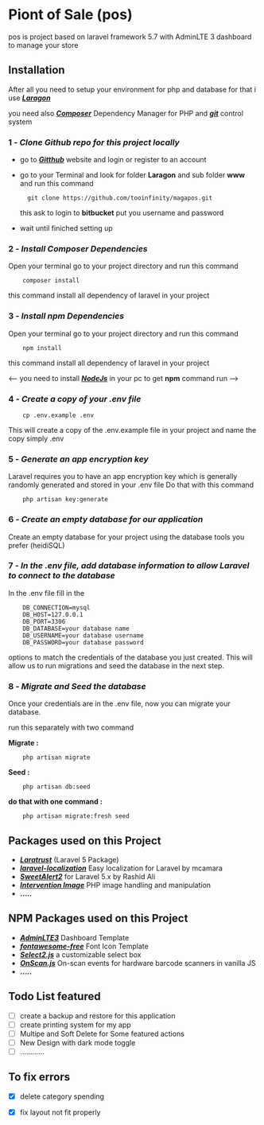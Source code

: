 # Piont of Sale (pos) 

pos is project based on laravel framework 5.7 with AdminLTE 3  dashboard to manage your store


## Installation

After  all you need to setup your environment for php and database for that i use [___Laragon___](https://sourceforge.net/projects/laragon/files/releases/4.0/laragon-wamp.exe/download) 

you need also [___Composer___](https://getcomposer.org/) Dependency Manager for PHP
and [___git___](https://git-scm.com/)  control system 

### 1 - ___Clone Github repo for this project locally___
- go to [___Gitthub___](https://github.com/) website and login or register to an account
- go to your Terminal and look for folder __Laragon__ and sub folder __www__ and run this command

        git clone https://github.com/tooinfinity/magapos.git
  
  this ask to login to __bitbucket__ put you username and password 
- wait until finiched setting up

### 2 - ___Install Composer Dependencies___
 Open your terminal go to your project directory and run this command 

        composer install
this command install all dependency of laravel in your project

### 3 - ___Install npm Dependencies___
 Open your terminal go to your project directory and run this command 

        npm install
this command install all dependency of laravel in your project

<-- you need to install [___NodeJs___](https://nodejs.org/en/) in your pc to get __npm__ command run  -->

### 4 - ___Create a copy of your .env file___
        cp .env.example .env

This will create a copy of the .env.example file in your project and name the copy simply .env

### 5 - ___Generate an app encryption key___
Laravel requires you to have an app encryption key which is generally randomly generated and stored in your .env file Do that with this command

        php artisan key:generate

### 6 - ___Create an empty database for our application___
Create an empty database for your project using the database tools you prefer (heidiSQL)

### 7 - ___In the .env file, add database information to allow Laravel to connect to the database___
In the .env file fill in the

        DB_CONNECTION=mysql
        DB_HOST=127.0.0.1
        DB_PORT=3306
        DB_DATABASE=your database name
        DB_USERNAME=your database username
        DB_PASSWORD=your database password

options to match the credentials of the database you just created. This will allow us to run migrations and seed the database in the next step.

### 8 - ___Migrate and Seed the database___
Once your credentials are in the .env file, now you can migrate your database.

run this separately with two command

__Migrate :__

        php artisan migrate

__Seed :__

        php artisan db:seed
__do that with one command :__

        php artisan migrate:fresh seed


## Packages used on this Project
  -  [___Laratrust___](https://github.com/santigarcor/laratrust) (Laravel 5 Package)
  -  [___laravel-localization___](https://github.com/mcamara/laravel-localization) Easy localization for Laravel by mcamara
  -  [___SweetAlert2___](https://github.com/realrashid/sweet-alert) for Laravel 5.x by Rashid Ali
  -  [___Intervention Image___](http://image.intervention.io/getting_started/installation)  PHP image handling and manipulation
  -  __.....__

## NPM Packages used on this Project
  -  [___AdminLTE3___](https://adminlte.io/docs/2.4/installation)  Dashboard Template
  -  [___fontawesome-free___](https://github.com/realrashid/sweet-alert) Font Icon Template
  -  [___Select2.js___](https://select2.org/) a customizable select box
  -  [___OnScan.js___](https://github.com/axenox/onscan.js) On-scan events for hardware barcode scanners in vanilla JS
  -  __.....__
## Todo List featured
  - [ ] create a backup and restore for this application
  - [ ] create printing system for my app
  - [ ] Multipe and Soft Delete for Some featured actions
  - [ ] New Design with dark mode toggle
  - [ ] ............

## To fix errors
   - [x] delete category spending
   - [x] fix layout not fit properly
 
